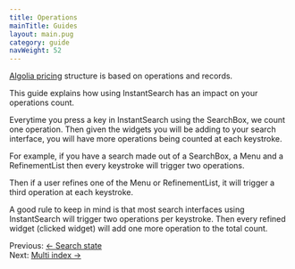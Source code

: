 ```yaml
---
title: Operations
mainTitle: Guides
layout: main.pug
category: guide
navWeight: 52
---
```


[Algolia pricing](https://www.algolia.com/pricing) structure is based on operations and records.

This guide explains how using InstantSearch has an impact on your operations count.

Everytime you press a key in InstantSearch using the SearchBox, we count one operation.
Then given the widgets you will be adding to your search interface, you will have more operations
being counted at each keystroke.

For example, if you have a search made out of a SearchBox, a Menu and a RefinementList then every keystroke
will trigger two operations.

Then if a user refines one of the Menu or RefinementList, it will trigger a third operation at each keystroke.

A good rule to keep in mind is that most search interfaces using InstantSearch will trigger two operations
per keystroke. Then every refined widget (clicked widget) will add one more operation to the total count.

<div class="guide-nav">
    <div class="guide-nav-left">
        Previous: <a href="guide/Search_state.html">← Search state</a>
    </div>
    <div class="guide-nav-right">
        Next: <a href="guide/Multi_index.html">Multi index →</a>
    </div>
</div>
